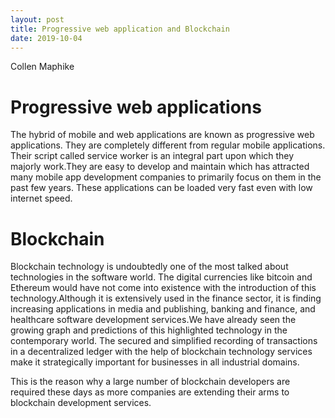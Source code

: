 ```yaml
---
layout: post
title: Progressive web application and Blockchain
date: 2019-10-04
---
```


Collen Maphike

# Progressive web applications

The hybrid of mobile and web applications are known as progressive web applications. They are completely different from regular mobile applications. Their script called service worker is an integral part upon which they majorly work.They are easy to develop and maintain which has attracted many mobile app development companies to primarily focus on them in the past few years. These applications can be loaded very fast even with low internet speed.

# Blockchain

Blockchain technology is undoubtedly one of the most talked about technologies in the software world. The digital currencies like bitcoin and Ethereum would have not come into existence with the introduction of this technology.Although it is extensively used in the finance sector, it is finding increasing applications in media and publishing, banking and finance, and healthcare software development services.We have already seen the growing graph and predictions of this highlighted technology in the contemporary world. The secured and simplified recording of transactions in a decentralized ledger with the help of blockchain technology services make it strategically important for businesses in all industrial domains.

This is the reason why a large number of blockchain developers are required these days as more companies are extending their arms to blockchain development services.